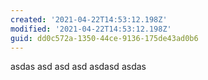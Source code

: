 ```yaml
---
created: '2021-04-22T14:53:12.198Z'
modified: '2021-04-22T14:53:12.198Z'
guid: dd0c572a-1350-44ce-9136-175de43ad0b6
---
```

asdas asd asd asd asdasd asdas
